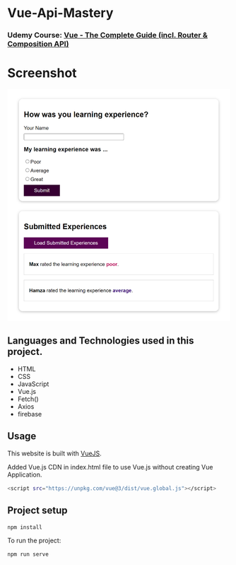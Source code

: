 # Vue-Api-Mastery
### Udemy Course: [Vue - The Complete Guide (incl. Router & Composition API)](https://www.udemy.com/course/vuejs-2-the-complete-guide/)

# Screenshot
<img src="./src/images/screen.png" />


## Languages and Technologies used in this project.

- HTML
- CSS 
- JavaScript
- Vue.js
- Fetch()
- Axios
- firebase

## Usage

This website is built with [VueJS](https://vuejs.org/).

Added Vue.js CDN in index.html file to use Vue.js without creating Vue Application.

```bash
<script src="https://unpkg.com/vue@3/dist/vue.global.js"></script>
```

## Project setup
```
npm install
```

To run the project:
```bash
npm run serve
```